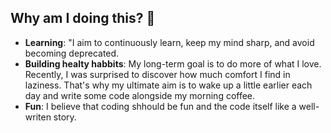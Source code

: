 ## Why am I doing this? 🤔

- **Learning**: "I aim to continuously learn, keep my mind sharp, and avoid becoming deprecated.
- **Building healty habbits**: My long-term goal is to do more of what I love. Recently, I was surprised to discover how much comfort I find in laziness. That's why my ultimate aim is to wake up a little earlier each day and write some code alongside my morning coffee.
- **Fun**: I believe that coding shhould be fun and the code itself like a well-writen story.
